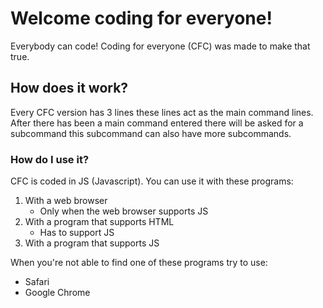 # Welcome coding for everyone!

Everybody can code! Coding for everyone (CFC) was made to make that true.

## How does it work?
Every CFC version has 3 lines these lines act as the main command lines.
After there has been a main command entered there will be asked for a subcommand this subcommand can also have more subcommands.
### How do I use it?
CFC is coded in JS (Javascript). You can use it with these programs:
1. With a web browser
    * Only when the web browser supports JS 
2. With a program that supports HTML
    * Has to support JS
3. With a program that supports JS

When you're not able to find one of these programs try to use:
* Safari
* Google Chrome

